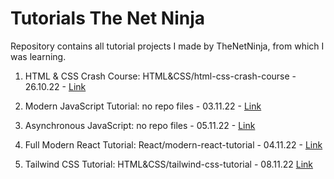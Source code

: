 # Tutorials The Net Ninja

Repository contains all tutorial projects I made by TheNetNinja, from which I was learning.

1. HTML & CSS Crash Course: HTML&CSS/html-css-crash-course - 26.10.22 - [Link](https://www.youtube.com/playlist?list=PL4cUxeGkcC9ivBf_eKCPIAYXWzLlPAm6G)

2. Modern JavaScript Tutorial: no repo files - 03.11.22 - [Link](https://www.youtube.com/playlist?list=PL4cUxeGkcC9haFPT7J25Q9GRB_ZkFrQAc)

3. Asynchronous JavaScript: no repo files - 05.11.22 - [Link](https://www.youtube.com/playlist?list=PL4cUxeGkcC9jx2TTZk3IGWKSbtugYdrlu)

4. Full Modern React Tutorial: React/modern-react-tutorial - 04.11.22 - [Link](https://www.youtube.com/playlist?list=PL4cUxeGkcC9gZD-Tvwfod2gaISzfRiP9d)

5. Tailwind CSS Tutorial: HTML&CSS/tailwind-css-tutorial - 08.11.22 [Link](https://www.youtube.com/playlist?list=PL4cUxeGkcC9gpXORlEHjc5bgnIi5HEGhw)
